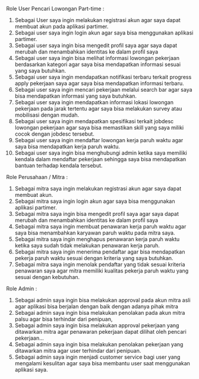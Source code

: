 Role User Pencari Lowongan Part-time :

1. Sebagai User saya ingin melakukan registrasi akun agar saya dapat membuat akun pada aplikasi partimer. 
2. Sebagai user saya ingin login akun agar saya bisa menggunakan aplikasi partimer. 
3. Sebagai user saya ingin bisa mengedit profil saya agar saya dapat merubah dan menambahkan identitas ke dalam profil saya
4. Sebagai user saya ingin bisa melihat informasi lowongan pekerjaan berdasarkan kategori agar saya bisa mendapatkan informasi sesuai yang saya butuhkan. 
5. Sebagai user saya ingin mendapatkan notifikasi terbaru terkait progress apply pekerjaan saya agar saya bisa mendapatkan informasi terbaru.
6. Sebagai user saya ingin mencari pekerjaan melalui search bar agar saya bisa mendapatkan informasi yang saya butuhkan. 
7. Sebagai user saya ingin mendapatkan informasi lokasi lowongan pekerjaan pada jarak tertentu agar saya bisa melakukan survey atau mobilisasi dengan mudah. 
8. Sebagai user saya ingin mendapatkan spesifikasi terkait jobdesc lowongan pekerjaan agar saya bisa memastikan skill yang saya miliki cocok dengan jobdesc tersebut. 
9. Sebagai user saya ingin mendaftar lowongan kerja paruh waktu agar saya bisa mendapatkan kerja paruh waktu. 
10. Sebagai user saya ingin bisa menghubungi admin ketika saya memiliki kendala dalam mendaftar pekerjaan sehingga saya bisa mendapatkan bantuan terhadap kendala tersebut.

Role Perusahaan / Mitra : 
1. Sebagai mitra saya ingin melakukan registrasi akun agar saya dapat membuat akun.
2. Sebagai mitra saya ingin login akun agar saya bisa menggunakan aplikasi partimer. 
3. Sebagai mitra saya ingin bisa mengedit profil saya agar saya dapat merubah dan menambahkan identitas ke dalam profil saya
4. Sebagai mitra saya ingin membuat penawaran kerja paruh waktu agar saya bisa menambahkan karyawan paruh waktu pada mitra saya. 
5. Sebagai mitra saya ingin menghapus penawaran kerja paruh waktu ketika saya sudah tidak melakukan penawaran kerja paruh. 
6. Sebagai mitra saya ingin menerima pendaftar agar bisa mendapatkan pekerja paruh waktu sesuai dengan kriteria yang saya butuhkan.
7. Sebagai mitra saya ingin menolak pendaftar yang tidak sesuai kriteria penawaran saya agar mitra memiliki kualitas pekerja paruh waktu yang sesuai dengan kebutuhan. 

Role Admin : 
1. Sebagai admin saya ingin bisa melakukan approval pada akun mitra asli agar aplikasi bisa berjalan dengan baik dengan adanya pihak mitra
2. Sebagai admin saya ingin bisa melakukan penolakan pada akun mitra palsu agar bisa terhindar dari penipuan,
3. Sebagai admin saya ingin bisa melakukan approval pekerjaan yang ditawarkan mitra agar penawaran pekerjaan dapat dilihat oleh pencari pekerjaan…
4. Sebagai admin saya ingin bisa melakukan penolakan pekerjaan yang ditawarkan mitra agar user terhindar dari penipuan. 
5. Sebagai admin saya ingin menjadi customer service bagi user yang mengalami kesulitan agar saya bisa membantu user saat menggunakan aplikasi saya.
